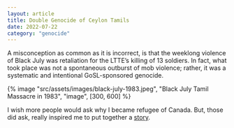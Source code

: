 ```yaml
---
layout: article
title: Double Genocide of Ceylon Tamils
date: 2022-07-22
category: "genocide"
---
```


A misconception as common as it is incorrect, is that the weeklong violence of Black July was retaliation for the LTTE’s killing of 13 soldiers. In fact, what took place was not a spontaneous outburst of mob violence; rather, it was a systematic and intentional GoSL-sponsored genocide.

<!-- excerpt -->

{% image "src/assets/images/black-july-1983.jpeg", "Black July Tamil Massacre in 1983", "image", [300, 600] %}

I wish more people would ask why I became refugee of Canada. But, those did ask, really inspired me to put together a [story](https://github.com/kiri-vadivelu/project-108/blob/main/src/tamil-genocide.pdf).
